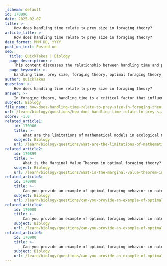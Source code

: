 ```yaml
---
_schema: default
id: 170896
date: 2025-02-07
title: >-
    How does handling time relate to prey size in foraging theory?
article_title: >-
    How does handling time relate to prey size in foraging theory?
date_format: MMM DD, YYYY
post_on_text: Posted on
seo:
  title: QuickTakes | Biology
  page_description: >-
    This content discusses the relationship between handling time and prey size in foraging theory, examining how handling time affects predator decision-making, energy profitability, and prey selection.
  page_keywords: >-
    handling time, prey size, foraging theory, optimal foraging theory, predator behavior, energy profitability, prey selection, behavioral ecology, predator-prey dynamics, ingestion time
author: QuickTakes
question: >-
    How does handling time relate to prey size in foraging theory?
answer: >-
    In foraging theory, handling time is a critical factor that influences a predator's decision-making process when selecting prey. Handling time refers to the duration a predator spends capturing, subduing, and consuming a prey item. The relationship between handling time and prey size is well-documented, with several key points to consider:\n\n1. **Increased Handling Time with Prey Size**: Generally, handling time tends to increase with the size of the prey. Larger prey items often require more time to capture and consume due to their size and the effort needed to subdue them. This relationship has been observed in various studies, indicating that as prey size increases, the time taken to handle that prey also increases (Werner 1974; Sherry & McDade 1982).\n\n2. **Optimal Foraging Theory (OFT)**: According to OFT, predators aim to maximize their energy intake per unit of time spent foraging. The profitability of a prey item can be expressed as the energy gained from the prey divided by the total time spent handling and searching for it. As handling time increases with prey size, the energy profitability (E/T) can decrease, making smaller prey more attractive under certain conditions.\n\n3. **Trade-offs in Prey Selection**: Predators must balance the energy gained from larger prey against the increased handling time. In scenarios where prey density is high, predators may spend less time searching and more time handling prey, which can affect their overall capture rate. The decision to pursue larger prey may be influenced by the availability of smaller, easier-to-handle prey, leading to a trade-off between size and handling efficiency.\n\n4. **Behavioral Ecology Implications**: The relationship between handling time and prey size has implications for predator-prey dynamics and ecological modeling. Predators that are more experienced may handle prey more efficiently, potentially altering the expected relationship between handling time and prey size. Additionally, factors such as prey mobility, density, and the predator's own experience can further complicate this relationship.\n\n5. **Ingestion Time**: Ingestion time, which includes preparation and swallowing, also plays a role in the overall handling time. This time can vary based on prey size and may not always correlate directly with handling time, as seen in some species where preparation time is a complex function of prey characteristics.\n\nIn summary, handling time is intricately linked to prey size in foraging theory, influencing predator behavior and decision-making. As prey size increases, handling time typically increases, which can affect the overall energy profitability of the prey and the predator's foraging strategy. Understanding this relationship is essential for studying predator-prey interactions and the ecological dynamics that arise from them.
subject: Biology
file_name: how-does-handling-time-relate-to-prey-size-in-foraging-theory.md
url: /learn/biology/questions/how-does-handling-time-relate-to-prey-size-in-foraging-theory
score: -1.0
related_article1:
    id: 170906
    title: >-
        What are the limitations of mathematical models in ecological modeling?
    subject: Biology
    url: /learn/biology/questions/what-are-the-limitations-of-mathematical-models-in-ecological-modeling
related_article2:
    id: 170899
    title: >-
        What is the Marginal Value Theorem in optimal foraging theory?
    subject: Biology
    url: /learn/biology/questions/what-is-the-marginal-value-theorem-in-optimal-foraging-theory
related_article3:
    id: 170900
    title: >-
        Can you provide an example of optimal foraging behavior in nature?
    subject: Biology
    url: /learn/biology/questions/can-you-provide-an-example-of-optimal-foraging-behavior-in-nature
related_article4:
    id: 170900
    title: >-
        Can you provide an example of optimal foraging behavior in nature?
    subject: Biology
    url: /learn/biology/questions/can-you-provide-an-example-of-optimal-foraging-behavior-in-nature
related_article5:
    id: 170900
    title: >-
        Can you provide an example of optimal foraging behavior in nature?
    subject: Biology
    url: /learn/biology/questions/can-you-provide-an-example-of-optimal-foraging-behavior-in-nature
---
```


&nbsp;